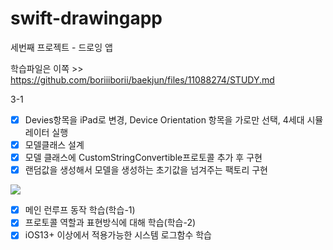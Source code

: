 # swift-drawingapp
세번째 프로젝트 - 드로잉 앱

학습파일은 이쪽 >> https://github.com/boriiiborii/baekjun/files/11088274/STUDY.md

3-1
- [x] Devies항목을 iPad로 변경, Device Orientation 항목을 가로만 선택, 4세대 시뮬레이터 실행
- [x] 모델클래스 설계
- [x] 모델 클래스에 CustomStringConvertible프로토콜 추가 후 구현
- [x] 랜덤값을 생성해서 모델을 생성하는 초기값을 넘겨주는 팩토리 구현
<img src="https://user-images.githubusercontent.com/97685264/228111785-fcc9bac6-6da5-4682-b23f-20cfaf44bed7.png">

- [x] 메인 런루프 동작 학습(학습-1)
- [x] 프로토콜 역할과 표현방식에 대해 학습(학습-2)
- [x] iOS13+ 이상에서 적용가능한 시스템 로그함수 학습
